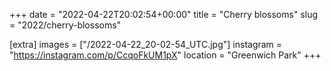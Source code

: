+++
date = "2022-04-22T20:02:54+00:00"
title = "Cherry blossoms"
slug = "2022/cherry-blossoms"

[extra]
images = ["/2022-04-22_20-02-54_UTC.jpg"]
instagram = "https://instagram.com/p/CcqoFkUM1pX"
location = "Greenwich Park"
+++
